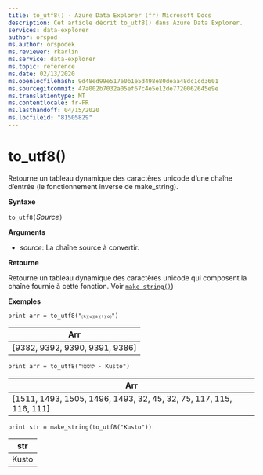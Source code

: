 ```yaml
---
title: to_utf8() - Azure Data Explorer (fr) Microsoft Docs
description: Cet article décrit to_utf8() dans Azure Data Explorer.
services: data-explorer
author: orspod
ms.author: orspodek
ms.reviewer: rkarlin
ms.service: data-explorer
ms.topic: reference
ms.date: 02/13/2020
ms.openlocfilehash: 9d48ed99e517e0b1e5d498e80deaa48dc1cd3601
ms.sourcegitcommit: 47a002b7032a05ef67c4e5e12de7720062645e9e
ms.translationtype: MT
ms.contentlocale: fr-FR
ms.lasthandoff: 04/15/2020
ms.locfileid: "81505829"
---
```

# <a name="to_utf8"></a>to_utf8()

Retourne un tableau dynamique des caractères unicode d’une chaîne d’entrée (le fonctionnement inverse de make_string).

**Syntaxe**

`to_utf8(`*Source*`)`

**Arguments**

* *source*: La chaîne source à convertir.

**Retourne**

Retourne un tableau dynamique des caractères unicode qui composent la chaîne fournie à cette fonction.
Voir [`make_string()`](makestringfunction.md))

**Exemples**

```kusto
print arr = to_utf8("⒦⒰⒮⒯⒪")
```

|Arr|
|---|
|[9382, 9392, 9390, 9391, 9386]|

```kusto
print arr = to_utf8("קוסטו - Kusto")
```

|Arr|
|---|
|[1511, 1493, 1505, 1496, 1493, 32, 45, 32, 75, 117, 115, 116, 111]|

```kusto
print str = make_string(to_utf8("Kusto"))
```

|str|
|---|
|Kusto|
